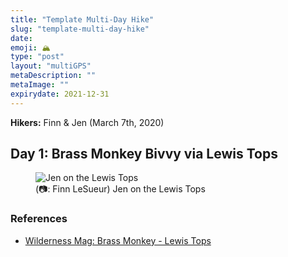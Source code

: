 ```yaml
---
title: "Template Multi-Day Hike"
slug: "template-multi-day-hike"
date: 
emoji: 🏔
type: "post"
layout: "multiGPS"
metaDescription: ""
metaImage: ""
expirydate: 2021-12-31
---
```


__Hikers:__ Finn & Jen (March 7th, 2020)

## Day 1: Brass Monkey Bivvy via Lewis Tops

<div id="Day_1_Brass_Monkey_Bivvy_via_Lewis_Tops"></div>

<figure>
  <img src="/posts/brass-monkey-bivvy/IMG_7936.jpg" alt="Jen on the Lewis Tops"/>
  <figcaption>(📷: Finn LeSueur) Jen on the Lewis Tops</figcaption>
</figure>

### References

- [Wilderness Mag: Brass Monkey - Lewis Tops][1]

[1]: https://www.wildernessmag.co.nz/trip/brass-monkey-bivouac-lewis-pass-tops-canterbury-west-coast/ "Brass Monkey - Lewis Tops"

